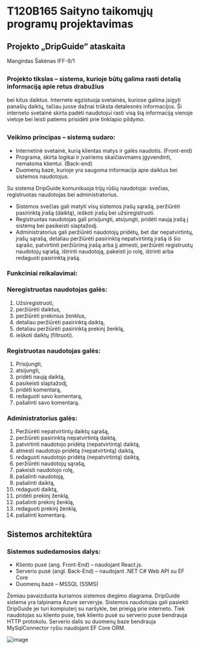 # T120B165 Saityno taikomųjų programų projektavimas 
## Projekto „DripGuide“ ataskaita 
Mangirdas Šakėnas IFF-9/1
## 

### Projekto tikslas – sistema, kurioje būtų galima rasti detalią informaciją apie retus drabužius 
bei kitus daiktus. Internete egzistuoja svetainės, kuriose galima įsigyti panašių daiktų, tačiau 
juose dažnai trūksta detalesnės informacijos. Ši interneto svetainė skirta padėti naudotojui rasti 
visą šią informaciją vienoje vietoje bei leisti patiems prisidėti prie tinklapio pildymo.

## 
### Veikimo principas – sistemą sudaro: 
- Internetinė svetainė, kurią klientas matys ir galės naudotis. (Front-end)
- Programa, skirta logikai ir įvairiems skaičiavimams įgyvendinti, nematoma 
klientui. (Back-end)
- Duomenų bazė, kurioje yra saugoma informacija apie daiktus bei sistemos 
naudotojus.



Su sistema DripGuide komunikuoja trijų rūšių naudotojai: svečias, registruotas naudotojas bei 
administratorius.
- Sistemos svečias gali matyti visų sistemos įrašų sąrašą, peržiūrėti pasirinktą įrašą
(daiktą), ieškoti įrašų bei užsiregistruoti.
- Registruotas naudotojas gali prisijungti, atsijungti, pridėti naują įrašą į sistemą bei 
pasikeisti slaptažodį.
- Administratorius gali peržiūrėti naudotojų pridėtų, bet dar nepatvirtintų, įrašų 
sąrašą, detaliau peržiūrėti pasirinktą nepatvirtintą įrašą iš šio sąrašo, patvirtinti 
peržiūrimą įrašą arba jį atmesti, peržiūrėti registruotų naudotojų sąrašą, ištrinti 
naudotoją, pakeisti jo rolę, ištrinti arba redaguoti pasirinktą įrašą.

### Funkciniai reikalavimai:
### Neregistruotas naudotojas galės: 
1. Užsiregistruoti,
2. peržiūrėti daiktus,
3. peržiūrėti prekinius ženklus,
4. detaliau peržiūrėti pasirinktą daiktą,
5. detaliau peržiūrėti pasirinktą prekinį ženklą,
6. ieškoti daiktų (filtruoti).

### Registruotas naudotojas galės: 
1. Prisijungti,
2. atsijungti,
3. pridėti naują daiktą,
4. pasikeisti slaptažodį,
5. pridėti komentarą,
6. redaguoti savo komentarą,
7. pašalinti savo komentarą.

### Administratorius galės: 
1. Peržiūrėti nepatvirtintų daiktų sąrašą,
2. peržiūrėti pasirinktą nepatvirtintą daiktą,
3. patvirtinti naudotojo pridėtą (nepatvirtintą) daiktą,
4. atmesti naudotojo pridėtą (nepatvirtintą) daiktą,
5. redaguoti naudotojo pridėtą (nepatvirtintą) daiktą,
6. peržiūrėti naudotojų sąrašą,
7. pakeisti naudotojo rolę,
8. pašalinti naudotoją,
9. pašalinti daiktą,
10. redaguoti daiktą,
11. pridėti prekinį ženklą,
12. pašalinti prekinį ženklą,
13. redaguoti prekinį ženklą,
14. pašalinti komentarą.

## Sistemos architektūra 
### Sistemos sudedamosios dalys: 
- Kliento pusė (ang. Front-End) – naudojant React.js.
- Serverio pusė (angl. Back-End) – naudojant .NET C# Web API su EF Core
- Duomenų bazė – MSSQL (SSMS)

Žemiau pavaizduota kuriamos sistemos diegimo diagrama. DripGuide sistema yra talpinama 
Azure serveryje. Sistemos naudotojas gali pasiekti DripGuide jei turi kompiuterį su naršykle, 
bei prieigą prie interneto. Tiek naudotojas su kliento puse, tiek kliento pusė su serverio puse 
bendrauja HTTP protokolu. Serverio dalis su duomenų baze bendrauja MySqlConnector ryšiu 
naudojant EF Core ORM.

![image](https://user-images.githubusercontent.com/79504320/191046330-c8651f06-14ac-4183-a107-aa1ee36fba00.png)

